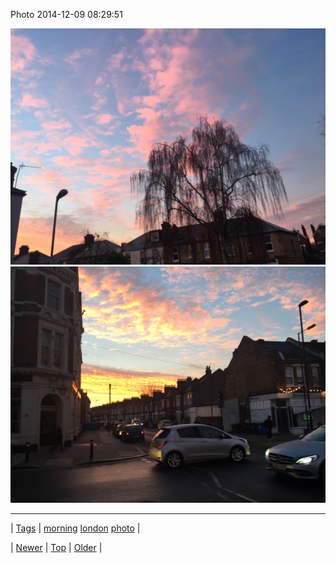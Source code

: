<!--
title: Photo 2014-12-09 08
date: 2020-06-28T15:27:00.053Z
tags: morning, london, photo
-->


Photo 2014-12-09 08:29:51

![](104746684512-0.jpg)
![](104746684512-1.jpg)

<!--BOTTOM-POST-NAVIGATION-->
---

| [Tags](tags.md) | [morning](tag-morning.md) [london](tag-london.md) [photo](tag-photo.md) |

| [Newer](104659194154.md) | [Top](index.md) | [Older](104746732309.md) |